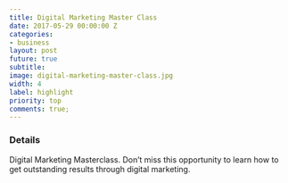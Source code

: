 ```yaml
---
title: Digital Marketing Master Class
date: 2017-05-29 00:00:00 Z
categories:
- business
layout: post
future: true
subtitle: 
image: digital-marketing-master-class.jpg
width: 4
label: highlight
priority: top
comments: true;
---
```


### Details

Digital Marketing Masterclass. Don’t miss this opportunity to learn how to get outstanding results through digital marketing.
